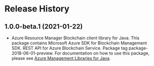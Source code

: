 # Release History

## 1.0.0-beta.1 (2021-01-22)

- Azure Resource Manager Blockchain client library for Java. This package contains Microsoft Azure SDK for Blockchain Management SDK. REST API for Azure Blockchain Service. Package tag package-2018-06-01-preview. For documentation on how to use this package, please see [Azure Management Libraries for Java](https://aka.ms/azsdk/java/mgmt).
